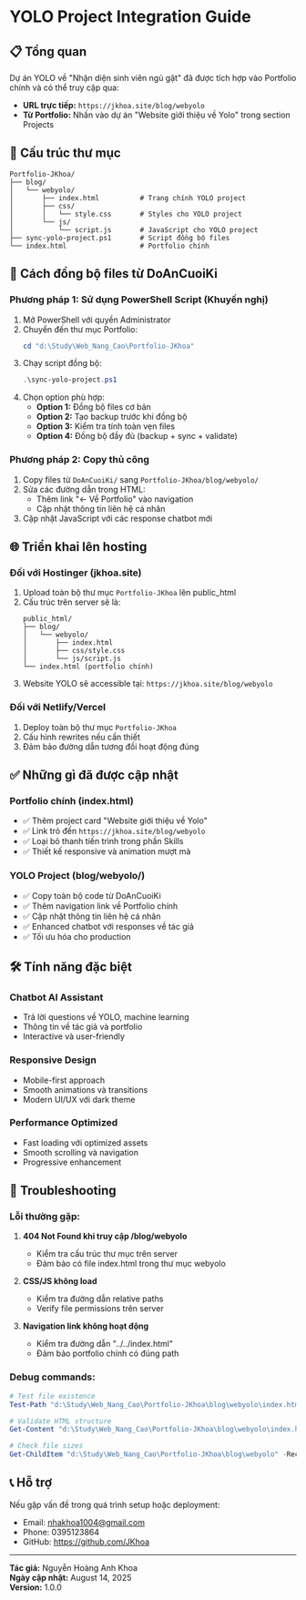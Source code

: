 # YOLO Project Integration Guide

## 📋 Tổng quan

Dự án YOLO về "Nhận diện sinh viên ngủ gật" đã được tích hợp vào Portfolio chính và có thể truy cập qua:
- **URL trực tiếp:** `https://jkhoa.site/blog/webyolo`
- **Từ Portfolio:** Nhấn vào dự án "Website giới thiệu về Yolo" trong section Projects

## 📁 Cấu trúc thư mục

```
Portfolio-JKhoa/
├── blog/
│   └── webyolo/
│       ├── index.html          # Trang chính YOLO project  
│       ├── css/
│       │   └── style.css       # Styles cho YOLO project
│       └── js/
│           └── script.js       # JavaScript cho YOLO project
├── sync-yolo-project.ps1       # Script đồng bộ files
└── index.html                  # Portfolio chính
```

## 🔄 Cách đồng bộ files từ DoAnCuoiKi

### Phương pháp 1: Sử dụng PowerShell Script (Khuyến nghị)

1. Mở PowerShell với quyền Administrator
2. Chuyển đến thư mục Portfolio:
   ```powershell
   cd "d:\Study\Web_Nang_Cao\Portfolio-JKhoa"
   ```
3. Chạy script đồng bộ:
   ```powershell
   .\sync-yolo-project.ps1
   ```
4. Chọn option phù hợp:
   - **Option 1:** Đồng bộ files cơ bản
   - **Option 2:** Tạo backup trước khi đồng bộ
   - **Option 3:** Kiểm tra tính toàn vẹn files
   - **Option 4:** Đồng bộ đầy đủ (backup + sync + validate)

### Phương pháp 2: Copy thủ công

1. Copy files từ `DoAnCuoiKi/` sang `Portfolio-JKhoa/blog/webyolo/`
2. Sửa các đường dẫn trong HTML:
   - Thêm link "← Về Portfolio" vào navigation
   - Cập nhật thông tin liên hệ cá nhân
3. Cập nhật JavaScript với các response chatbot mới

## 🌐 Triển khai lên hosting

### Đối với Hostinger (jkhoa.site)

1. Upload toàn bộ thư mục `Portfolio-JKhoa` lên public_html
2. Cấu trúc trên server sẽ là:
   ```
   public_html/
   ├── blog/
   │   └── webyolo/
   │       ├── index.html
   │       ├── css/style.css
   │       └── js/script.js
   └── index.html (portfolio chính)
   ```
3. Website YOLO sẽ accessible tại: `https://jkhoa.site/blog/webyolo`

### Đối với Netlify/Vercel

1. Deploy toàn bộ thư mục `Portfolio-JKhoa`
2. Cấu hình rewrites nếu cần thiết
3. Đảm bảo đường dẫn tương đối hoạt động đúng

## ✅ Những gì đã được cập nhật

### Portfolio chính (index.html)
- ✅ Thêm project card "Website giới thiệu về Yolo"
- ✅ Link trỏ đến `https://jkhoa.site/blog/webyolo`
- ✅ Loại bỏ thanh tiến trình trong phần Skills
- ✅ Thiết kế responsive và animation mượt mà

### YOLO Project (blog/webyolo/)
- ✅ Copy toàn bộ code từ DoAnCuoiKi
- ✅ Thêm navigation link về Portfolio chính
- ✅ Cập nhật thông tin liên hệ cá nhân
- ✅ Enhanced chatbot với responses về tác giả
- ✅ Tối ưu hóa cho production

## 🛠️ Tính năng đặc biệt

### Chatbot AI Assistant
- Trả lời questions về YOLO, machine learning
- Thông tin về tác giả và portfolio
- Interactive và user-friendly

### Responsive Design
- Mobile-first approach
- Smooth animations và transitions
- Modern UI/UX với dark theme

### Performance Optimized
- Fast loading với optimized assets
- Smooth scrolling và navigation
- Progressive enhancement

## 🔧 Troubleshooting

### Lỗi thường gặp:

1. **404 Not Found khi truy cập /blog/webyolo**
   - Kiểm tra cấu trúc thư mục trên server
   - Đảm bảo có file index.html trong thư mục webyolo

2. **CSS/JS không load**
   - Kiểm tra đường dẫn relative paths
   - Verify file permissions trên server

3. **Navigation link không hoạt động**
   - Kiểm tra đường dẫn "../../index.html"
   - Đảm bảo portfolio chính có đúng path

### Debug commands:
```powershell
# Test file existence
Test-Path "d:\Study\Web_Nang_Cao\Portfolio-JKhoa\blog\webyolo\index.html"

# Validate HTML structure
Get-Content "d:\Study\Web_Nang_Cao\Portfolio-JKhoa\blog\webyolo\index.html" | Select-String "Portfolio"

# Check file sizes
Get-ChildItem "d:\Study\Web_Nang_Cao\Portfolio-JKhoa\blog\webyolo" -Recurse | Measure-Object -Property Length -Sum
```

## 📞 Hỗ trợ

Nếu gặp vấn đề trong quá trình setup hoặc deployment:
- Email: nhakhoa1004@gmail.com  
- Phone: 0395123864
- GitHub: https://github.com/JKhoa

---

**Tác giả:** Nguyễn Hoàng Anh Khoa  
**Ngày cập nhật:** August 14, 2025  
**Version:** 1.0.0
